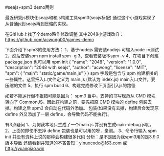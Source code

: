 #seajs+spm3 demo两则

最近研究js模块化seajs和和js构建工具spm3(seajs标配)
通过这个小游戏实现了从普通js到seajs再到压缩的实现。

在GitHub上找了个demo略作修改调整
其中2048小游戏改自：
  https://github.com/acwong00/games-demo

下面介绍下spm3的使用方法：
  1、基于nodejs 需安装nodejs 可输入node -v测试
  2、然后安装spm
    npm install spm -g
  3、查看安装版本spm -v
  4、在项目下创建package.json  也可以用 npm init
    {
      "name": "2048",
      "version": "1.0.0",
      "description": "2048 with seajs",
      "author": "acwong",
      "license": "MIT",
      "spm": {
        "main": "static/game/main.js"
      }
    }
    spm 字段是包含与 spm 构建相关的一些属性。这里把入口文件定义为 main.js (默认为 index.js)
    main入口文件，要压缩的文件
  5、执行
    spm build
  6、构建完成修改下页面引入js的路径

如若不能运行但不报错可能是因为：
  spm3 当中，支持的书写规范从 CMD 模块 转向了 CommonJS。因此在构建之前，要先把原 CMD 模块的 define 包装去掉。构建之后 spm3 会自动在代码外添加。
  包装(如果没有去掉，构建后会发现原 define 外又添加了一层 define，会导致代码不能执行)。

有3点疑问
  1、为何我本地只生成了一个main.js 并没有生成main-debug.js呢。
  2、上面的即使不去掉 define 包装也是可以用的呀，亲测。
  3、命令行输入 spm init 并没有资料上说的那种会构建很多代码
  分析：是不是因为我spm3用的是3.9.0版本导致
  还请看到并知道的不吝告知：yinuocode@163.com 或 http://yuanqiao.win